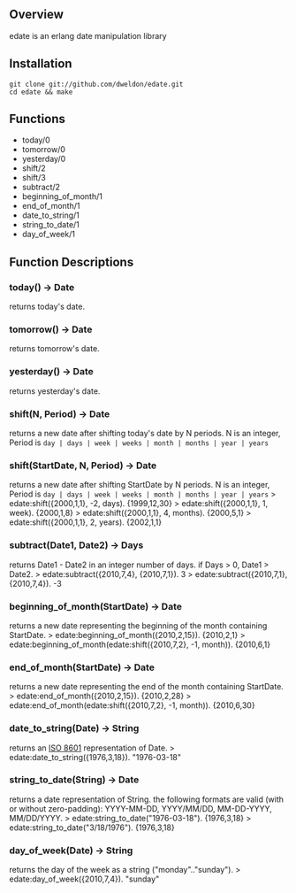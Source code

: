 Overview
--------
edate is an erlang date manipulation library

Installation
------------
    git clone git://github.com/dweldon/edate.git
    cd edate && make

Functions
---------
* today/0
* tomorrow/0
* yesterday/0
* shift/2
* shift/3
* subtract/2
* beginning_of_month/1
* end_of_month/1
* date_to_string/1
* string_to_date/1
* day_of_week/1

Function Descriptions
---------------------
### today() -> Date
returns today's date.

### tomorrow() -> Date
returns tomorrow's date.

### yesterday() -> Date
returns yesterday's date.

### shift(N, Period) -> Date
returns a new date after shifting today's date by N periods. N is an integer,
Period is `day | days | week | weeks | month | months | year | years`

### shift(StartDate, N, Period) -> Date
returns a new date after shifting StartDate by N periods. N is an integer,
Period is `day | days | week | weeks | month | months | year | years`
    > edate:shift({2000,1,1}, -2, days).
    {1999,12,30}
    > edate:shift({2000,1,1}, 1, week).
    {2000,1,8}
    > edate:shift({2000,1,1}, 4, months).
    {2000,5,1}
    > edate:shift({2000,1,1}, 2, years).
    {2002,1,1}

### subtract(Date1, Date2) -> Days
returns Date1 - Date2 in an integer number of days. if Days > 0, Date1 > Date2.
    > edate:subtract({2010,7,4}, {2010,7,1}).
    3
    > edate:subtract({2010,7,1}, {2010,7,4}).
    -3

### beginning_of_month(StartDate) -> Date
returns a new date representing the beginning of the month containing StartDate.
    > edate:beginning_of_month({2010,2,15}).
    {2010,2,1}
    > edate:beginning_of_month(edate:shift({2010,7,2}, -1, month)).
    {2010,6,1}

### end_of_month(StartDate) -> Date
returns a new date representing the end of the month containing StartDate.
    > edate:end_of_month({2010,2,15}).
    {2010,2,28}
    > edate:end_of_month(edate:shift({2010,7,2}, -1, month)).
    {2010,6,30}

### date_to_string(Date) -> String
returns an [ISO 8601](http://en.wikipedia.org/wiki/Iso8601) representation of Date.
    > edate:date_to_string({1976,3,18}).
    "1976-03-18"

### string_to_date(String) -> Date
returns a date representation of String. the following formats are valid
(with or without zero-padding): YYYY-MM-DD, YYYY/MM/DD, MM-DD-YYYY, MM/DD/YYYY.
    > edate:string_to_date("1976-03-18").
    {1976,3,18}
    > edate:string_to_date("3/18/1976").
    {1976,3,18}

### day_of_week(Date) -> String
returns the day of the week as a string ("monday".."sunday").
    > edate:day_of_week({2010,7,4}).
    "sunday"
